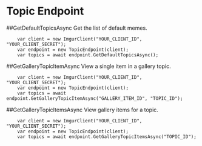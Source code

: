 # Topic Endpoint

##GetDefaultTopicsAsync
Get the list of default memes.

		var client = new ImgurClient("YOUR_CLIENT_ID", "YOUR_CLIENT_SECRET");
		var endpoint = new TopicEndpoint(client);
		var topics = await endpoint.GetDefaultTopicsAsync();

##GetGalleryTopicItemAsync
View a single item in a gallery topic.

		var client = new ImgurClient("YOUR_CLIENT_ID", "YOUR_CLIENT_SECRET");
		var endpoint = new TopicEndpoint(client);
		var topics = await endpoint.GetGalleryTopicItemAsync("GALLERY_ITEM_ID", "TOPIC_ID");

##GetGalleryTopicItemsAsync
View gallery items for a topic.

		var client = new ImgurClient("YOUR_CLIENT_ID", "YOUR_CLIENT_SECRET");
		var endpoint = new TopicEndpoint(client);
		var topics = await endpoint.GetGalleryTopicItemsAsync("TOPIC_ID");